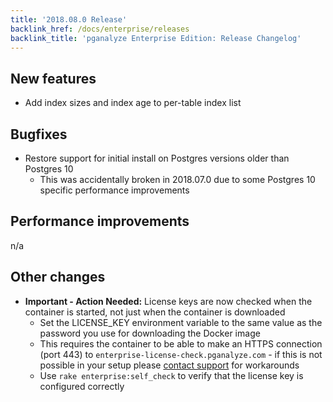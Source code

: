 ```yaml
---
title: '2018.08.0 Release'
backlink_href: /docs/enterprise/releases
backlink_title: 'pganalyze Enterprise Edition: Release Changelog'
---
```


## New features

- Add index sizes and index age to per-table index list


## Bugfixes

- Restore support for initial install on Postgres versions older than Postgres 10
  - This was accidentally broken in 2018.07.0 due to some Postgres 10 specific
    performance improvements


## Performance improvements

n/a


## Other changes

- **Important - Action Needed:** License keys are now checked when the container is started, not just when the
  container is downloaded
  - Set the LICENSE_KEY environment variable to the same value as the password you
    use for downloading the Docker image
  - This requires the container to be able to make an HTTPS connection (port 443) to
    `enterprise-license-check.pganalyze.com` - if this is not possible in your
    setup please [contact support](mailto:team@pganalyze.com) for workarounds
  - Use `rake enterprise:self_check` to verify that the license key is configured correctly
